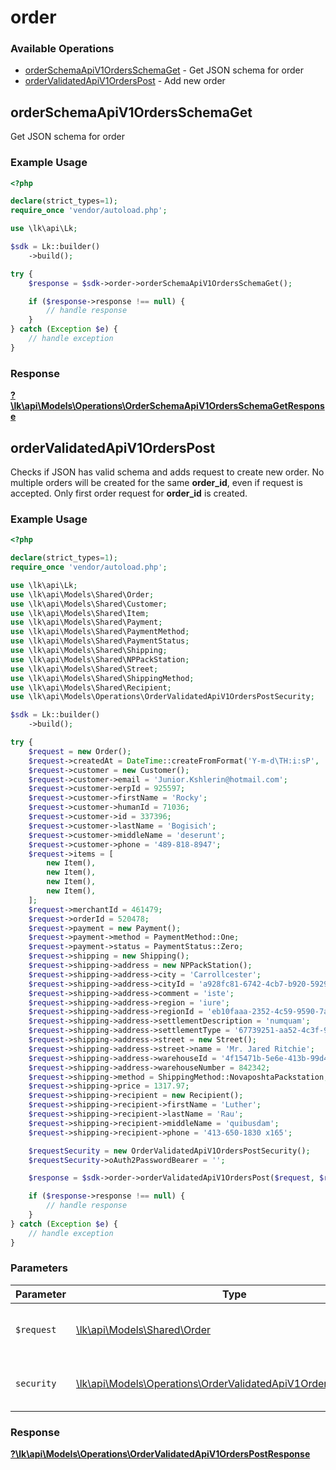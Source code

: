 # order

### Available Operations

* [orderSchemaApiV1OrdersSchemaGet](#orderschemaapiv1ordersschemaget) - Get JSON schema for order
* [orderValidatedApiV1OrdersPost](#ordervalidatedapiv1orderspost) - Add new order

## orderSchemaApiV1OrdersSchemaGet

Get JSON schema for order

### Example Usage

```php
<?php

declare(strict_types=1);
require_once 'vendor/autoload.php';

use \lk\api\Lk;

$sdk = Lk::builder()
    ->build();

try {
    $response = $sdk->order->orderSchemaApiV1OrdersSchemaGet();

    if ($response->response !== null) {
        // handle response
    }
} catch (Exception $e) {
    // handle exception
}
```


### Response

**[?\lk\api\Models\Operations\OrderSchemaApiV1OrdersSchemaGetResponse](../../models/operations/OrderSchemaApiV1OrdersSchemaGetResponse.md)**


## orderValidatedApiV1OrdersPost

Checks if JSON has valid schema and adds request to create new order. No multiple orders will be created for the same **order_id**, even if request is accepted. Only first order request for **order_id** is created.

### Example Usage

```php
<?php

declare(strict_types=1);
require_once 'vendor/autoload.php';

use \lk\api\Lk;
use \lk\api\Models\Shared\Order;
use \lk\api\Models\Shared\Customer;
use \lk\api\Models\Shared\Item;
use \lk\api\Models\Shared\Payment;
use \lk\api\Models\Shared\PaymentMethod;
use \lk\api\Models\Shared\PaymentStatus;
use \lk\api\Models\Shared\Shipping;
use \lk\api\Models\Shared\NPPackStation;
use \lk\api\Models\Shared\Street;
use \lk\api\Models\Shared\ShippingMethod;
use \lk\api\Models\Shared\Recipient;
use \lk\api\Models\Operations\OrderValidatedApiV1OrdersPostSecurity;

$sdk = Lk::builder()
    ->build();

try {
    $request = new Order();
    $request->createdAt = DateTime::createFromFormat('Y-m-d\TH:i:sP', '2022-03-18T00:29:19.137Z');
    $request->customer = new Customer();
    $request->customer->email = 'Junior.Kshlerin@hotmail.com';
    $request->customer->erpId = 925597;
    $request->customer->firstName = 'Rocky';
    $request->customer->humanId = 71036;
    $request->customer->id = 337396;
    $request->customer->lastName = 'Bogisich';
    $request->customer->middleName = 'deserunt';
    $request->customer->phone = '489-818-8947';
    $request->items = [
        new Item(),
        new Item(),
        new Item(),
        new Item(),
    ];
    $request->merchantId = 461479;
    $request->orderId = 520478;
    $request->payment = new Payment();
    $request->payment->method = PaymentMethod::One;
    $request->payment->status = PaymentStatus::Zero;
    $request->shipping = new Shipping();
    $request->shipping->address = new NPPackStation();
    $request->shipping->address->city = 'Carrollcester';
    $request->shipping->address->cityId = 'a928fc81-6742-4cb7-b920-5929396fea75';
    $request->shipping->address->comment = 'iste';
    $request->shipping->address->region = 'iure';
    $request->shipping->address->regionId = 'eb10faaa-2352-4c59-9590-7aff1a3a2fa9';
    $request->shipping->address->settlementDescription = 'numquam';
    $request->shipping->address->settlementType = '67739251-aa52-4c3f-9ad0-19da1ffe78f0';
    $request->shipping->address->street = new Street();
    $request->shipping->address->street->name = 'Mr. Jared Ritchie';
    $request->shipping->address->warehouseId = '4f15471b-5e6e-413b-99d4-88e1e91e450a';
    $request->shipping->address->warehouseNumber = 842342;
    $request->shipping->method = ShippingMethod::NovaposhtaPackstation;
    $request->shipping->price = 1317.97;
    $request->shipping->recipient = new Recipient();
    $request->shipping->recipient->firstName = 'Luther';
    $request->shipping->recipient->lastName = 'Rau';
    $request->shipping->recipient->middleName = 'quibusdam';
    $request->shipping->recipient->phone = '413-650-1830 x165';

    $requestSecurity = new OrderValidatedApiV1OrdersPostSecurity();
    $requestSecurity->oAuth2PasswordBearer = '';

    $response = $sdk->order->orderValidatedApiV1OrdersPost($request, $requestSecurity);

    if ($response->response !== null) {
        // handle response
    }
} catch (Exception $e) {
    // handle exception
}
```

### Parameters

| Parameter                                                                                                                           | Type                                                                                                                                | Required                                                                                                                            | Description                                                                                                                         |
| ----------------------------------------------------------------------------------------------------------------------------------- | ----------------------------------------------------------------------------------------------------------------------------------- | ----------------------------------------------------------------------------------------------------------------------------------- | ----------------------------------------------------------------------------------------------------------------------------------- |
| `$request`                                                                                                                          | [\lk\api\Models\Shared\Order](../../models/shared/Order.md)                                                                         | :heavy_check_mark:                                                                                                                  | The request object to use for the request.                                                                                          |
| `security`                                                                                                                          | [\lk\api\Models\Operations\OrderValidatedApiV1OrdersPostSecurity](../../models/operations/OrderValidatedApiV1OrdersPostSecurity.md) | :heavy_check_mark:                                                                                                                  | The security requirements to use for the request.                                                                                   |


### Response

**[?\lk\api\Models\Operations\OrderValidatedApiV1OrdersPostResponse](../../models/operations/OrderValidatedApiV1OrdersPostResponse.md)**

